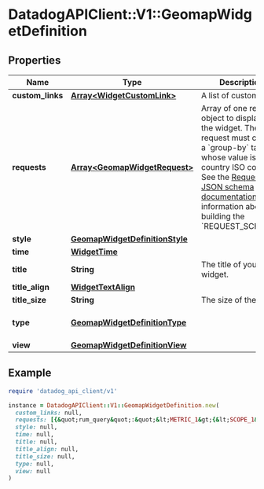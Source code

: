 # DatadogAPIClient::V1::GeomapWidgetDefinition

## Properties

| Name             | Type                                                              | Description                                                                                                                                                                                                                                                                                                               | Notes                         |
| ---------------- | ----------------------------------------------------------------- | ------------------------------------------------------------------------------------------------------------------------------------------------------------------------------------------------------------------------------------------------------------------------------------------------------------------------- | ----------------------------- |
| **custom_links** | [**Array&lt;WidgetCustomLink&gt;**](WidgetCustomLink.md)          | A list of custom links.                                                                                                                                                                                                                                                                                                   | [optional]                    |
| **requests**     | [**Array&lt;GeomapWidgetRequest&gt;**](GeomapWidgetRequest.md)    | Array of one request object to display in the widget. The request must contain a &#x60;group-by&#x60; tag whose value is a country ISO code. See the [Request JSON schema documentation](https://docs.datadoghq.com/dashboards/graphing_json/request_json) for information about building the &#x60;REQUEST_SCHEMA&#x60;. |                               |
| **style**        | [**GeomapWidgetDefinitionStyle**](GeomapWidgetDefinitionStyle.md) |                                                                                                                                                                                                                                                                                                                           |                               |
| **time**         | [**WidgetTime**](WidgetTime.md)                                   |                                                                                                                                                                                                                                                                                                                           | [optional]                    |
| **title**        | **String**                                                        | The title of your widget.                                                                                                                                                                                                                                                                                                 | [optional]                    |
| **title_align**  | [**WidgetTextAlign**](WidgetTextAlign.md)                         |                                                                                                                                                                                                                                                                                                                           | [optional]                    |
| **title_size**   | **String**                                                        | The size of the title.                                                                                                                                                                                                                                                                                                    | [optional]                    |
| **type**         | [**GeomapWidgetDefinitionType**](GeomapWidgetDefinitionType.md)   |                                                                                                                                                                                                                                                                                                                           | [default to &#39;geomap&#39;] |
| **view**         | [**GeomapWidgetDefinitionView**](GeomapWidgetDefinitionView.md)   |                                                                                                                                                                                                                                                                                                                           |                               |

## Example

```ruby
require 'datadog_api_client/v1'

instance = DatadogAPIClient::V1::GeomapWidgetDefinition.new(
  custom_links: null,
  requests: [{&quot;rum_query&quot;:&quot;&lt;METRIC_1&gt;{&lt;SCOPE_1&gt;}&quot;}],
  style: null,
  time: null,
  title: null,
  title_align: null,
  title_size: null,
  type: null,
  view: null
)
```
